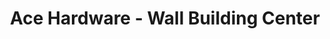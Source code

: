 ---
title: "Ace Hardware - Wall Building Center"
url: /wall/ace-hardware-wall-building-center/
shop: doityourself
---